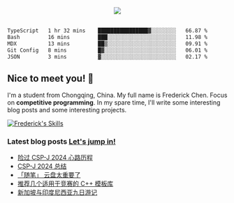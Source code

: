 <div align="center">
  <img src="https://profile-counter.glitch.me/FrederickAsYou/count.svg"/>
</div>

<br />

<!--START_SECTION:waka-->

```txt
TypeScript   1 hr 32 mins    ████████████████▓░░░░░░░░   66.87 %
Bash         16 mins         ███░░░░░░░░░░░░░░░░░░░░░░   11.98 %
MDX          13 mins         ██▒░░░░░░░░░░░░░░░░░░░░░░   09.91 %
Git Config   8 mins          █▓░░░░░░░░░░░░░░░░░░░░░░░   06.01 %
JSON         3 mins          ▓░░░░░░░░░░░░░░░░░░░░░░░░   02.17 %
```

<!--END_SECTION:waka-->

## Nice to meet you! :wave:

I'm a student from Chongqing, China. My full name is Frederick Chen. Focus on **competitive programming**. In my spare time, I'll write some interesting blog posts and some interesting projects.

[![Frederick's Skills](https://skillicons.dev/icons?&i=apple,astro,bash,cpp,cloudflare,codepen,css,discord,docker,dotnet,figma,git,github,githubactions,html,js,latex,md,mastodon,mongodb,nextjs,nodejs,notion,npm,ps,pnpm,postgres,powershell,pycharm,py,react,svg,twitter,ts,ubuntu,vercel,vite,vscode,workers,yarn)](https://github.com/ToothlessHaveBun)

### Latest blog posts [Let's jump in!](https://www.ohdragonboi.cn/)

<!-- BLOG-POST-LIST:START -->
- [险过 CSP-J 2024 心路历程](https://blog.setbun.com/p/20241005.html)
- [CSP-J 2024 总结](https://blog.setbun.com/p/20240921.html)
- [「随笔」 云盘太重要了](https://blog.setbun.com/p/20240828.html)
- [推荐几个适用于竞赛的 C++ 模板库](https://blog.setbun.com/p/20240820.html)
- [新加坡与印度尼西亚九日游记](https://blog.setbun.com/p/20240819.html)
<!-- BLOG-POST-LIST:END -->
 
